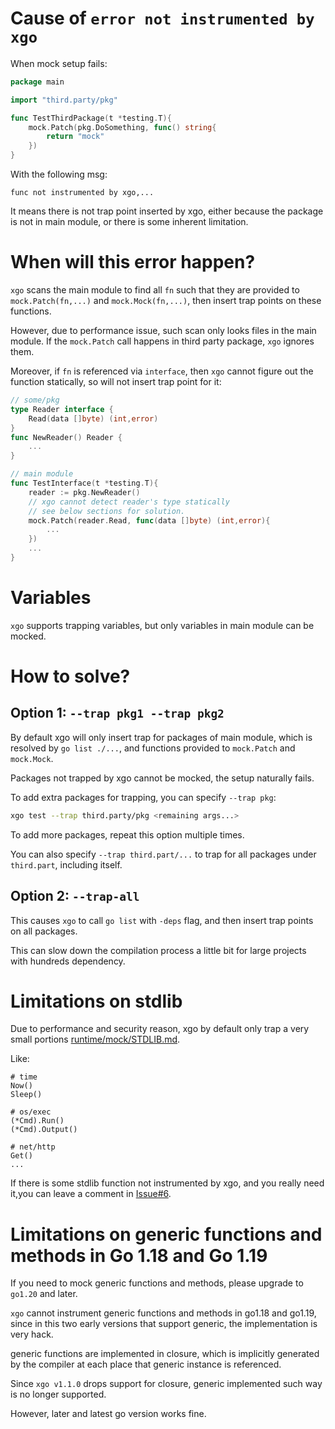 # Cause of `error not instrumented by xgo`
When mock setup fails:
```go
package main

import "third.party/pkg"

func TestThirdPackage(t *testing.T){
    mock.Patch(pkg.DoSomething, func() string{
        return "mock"
    })
}
```

With the following msg:
```
func not instrumented by xgo,...
```

It means there is not trap point inserted by xgo, either because the package is not in main module, or there is some inherent limitation.

# When will this error happen?
`xgo` scans the main module to find all `fn` such that they are provided to `mock.Patch(fn,...)` and `mock.Mock(fn,...)`, then insert trap points on these functions.

However, due to performance issue, such scan only looks files in the main module. If the `mock.Patch` call happens in third party package, `xgo` ignores them. 

Moreover, if `fn` is referenced via `interface`, then `xgo` cannot figure out the function statically, so will not insert trap point for it:
```go
// some/pkg
type Reader interface {
    Read(data []byte) (int,error)
}
func NewReader() Reader {
    ...
}

// main module
func TestInterface(t *testing.T){
    reader := pkg.NewReader()
    // xgo cannot detect reader's type statically
    // see below sections for solution.
    mock.Patch(reader.Read, func(data []byte) (int,error){
        ...
    })
    ...
}

```

# Variables
`xgo` supports trapping variables, but only variables in main module can be mocked.

# How to solve?
## Option 1: `--trap pkg1 --trap pkg2`
By default xgo will only insert trap for packages of main module, which is resolved by `go list ./...`, and functions provided to `mock.Patch` and `mock.Mock`.

Packages not trapped by xgo cannot be mocked, the setup naturally fails.

To add extra packages for trapping, you can specify `--trap pkg`:
```sh
xgo test --trap third.party/pkg <remaining args...>
```

To add more packages, repeat this option multiple times.

You can also specify `--trap third.part/...` to trap for all packages under `third.part`, including itself.

## Option 2: `--trap-all`
This causes `xgo` to call `go list` with `-deps` flag, and then insert trap points on all packages.

This can slow down the compilation process a little bit for large projects with hundreds dependency.

# Limitations on stdlib
Due to performance and security reason, xgo by default only trap a very small portions [runtime/mock/STDLIB.md](../runtime/mock/STDLIB.md).

Like:
```
# time
Now()
Sleep()

# os/exec
(*Cmd).Run()
(*Cmd).Output()

# net/http
Get()
...
```

If there is some stdlib function not instrumented by xgo, and you really need it,you can leave a comment in [Issue#6](https://github.com/xhd2015/xgo/issues/6).

# Limitations on generic functions and methods in Go 1.18 and Go 1.19
If you need to mock generic functions and methods, please upgrade to `go1.20` and later.

`xgo` cannot instrument generic functions and methods in go1.18 and go1.19, since in this two early versions that support generic, the implementation is very hack.

generic functions are implemented in closure, which is implicitly generated by the compiler at each place that generic instance is referenced.

Since `xgo v1.1.0` drops support for closure, generic implemented such way is no longer supported.

However, later and latest go version works fine.